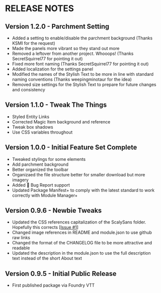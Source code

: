 # RELEASE NOTES

## Version 1.2.0 - Parchment Setting

-   Added a setting to enable/disable the parchment background (Thanks KSMI for the request)
-   Made the panels more vibrant so they stand out more
-   Removed a leftover from another project. Whooops! (Thanks SecretSquirrel77 for pointing it out)
-   Fixed more font naming (Thanks SecretSquirrel77 for pointing it out)
-   Added localization for the settings panel
-   Modified the names of the Stylish Text to be more in line with standard naming conventions (Thanks weepingminotaur for the idea)
-   Removed size settings for the Stylish Text to prepare for future changes and consistency

## Version 1.1.0 - Tweak The Things

-   Styled Entity Links
-   Corrected Magic Item background and reference
-   Tweak box shadows
-   Use CSS variables throughout

## Version 1.0.0 - Initial Feature Set Complete

-   Tweaked stylings for some elements
-   Add parchment background
-   Better organized the toolbar
-   Organizaed the file structure better for smaller download but more imagery
-   Added :bug: Bug Report support
-   Updated Package Manifest+ to comply with the latest standard to work correctly with Module Manager+

## Version 0.9.6 - Newbie Tweaks

-   Updated the CSS references capitalization of the ScalySans folder. Hopefully this corrects [[Issue #1](https://github.com/AmazingVanish/apsj/issues/1)]
-   Changed image references in README and module.json to use github raw links
-   Changed the format of the CHANGELOG file to be more attractive and readable
-   Updated the description in the module.json to use the full description text instead of the short About text

## Version 0.9.5 - Initial Public Release

-   First published package via Foundry VTT
